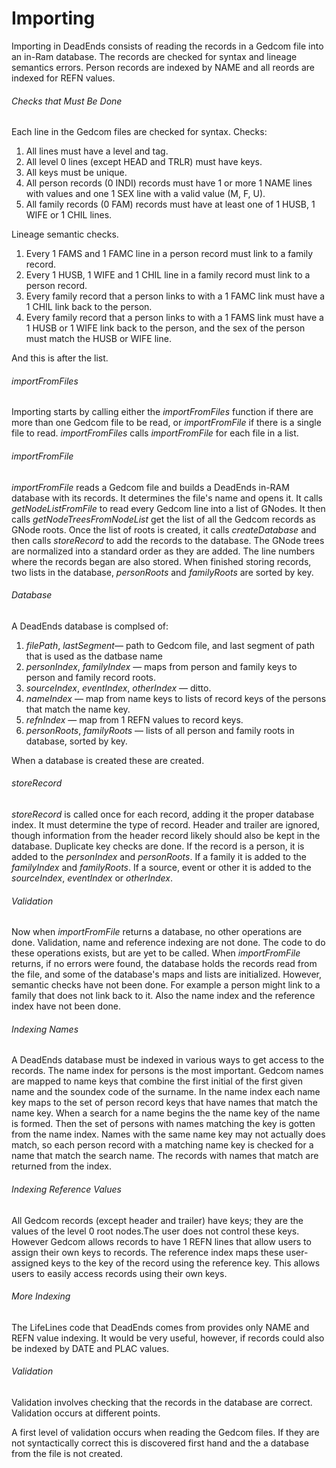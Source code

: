 # Importing

Importing in DeadEnds consists of reading the records in a Gedcom file into an in-Ram database. The records are checked for syntax and lineage semantics errors. Person records are indexed by NAME and all reords are indexed for REFN values.

###### Checks that Must Be Done

Each line in the Gedcom files are checked for syntax. Checks:

1. All lines must have a level and tag.
2. All level 0 lines (except HEAD and TRLR) must have keys.
3. All keys must be unique.
4. All person records (0 INDI) records must have 1 or more 1 NAME lines with values and one 1 SEX line with a valid value (M, F, U).
5. All family records (0 FAM) records must have at least one of 1 HUSB, 1 WIFE or 1 CHIL lines.

Lineage semantic checks.

1. Every 1 FAMS and 1 FAMC line in a person record must link to a family record.
2. Every 1 HUSB, 1 WIFE and 1 CHIL line in a family record must link to a person record.
3. Every family record that a person links to with a 1 FAMC link must have a 1 CHIL link back to the person.
4. Every family record that a person links to with a 1 FAMS link must have a 1 HUSB or 1 WIFE link back to the person, and the sex of the person must match the HUSB or WIFE line.

And this is after the list.



###### importFromFiles

Importing starts by calling either the *importFromFiles* function if there are more than one Gedcom file to be read, or *importFromFile* if there is a single file to read. *importFromFiles* calls *importFromFile* for each file in a list.

###### importFromFile

*importFromFile* reads a Gedcom file and builds a DeadEnds in-RAM database with its records. It determines the file's name and opens it. It calls *getNodeListFromFile* to read every Gedcom line into a list of GNodes. It then calls *getNodeTreesFromNodeList* get the list of all the Gedcom records as GNode roots. Once the list of roots is created, it calls *createDatabase* and then calls *storeRecord* to add the records to the database. The GNode trees are normalized into a standard order as they are added. The line numbers where the records began are also stored. When finished storing records, two lists in the database, *personRoots* and *familyRoots* are sorted by key.

###### Database

A DeadEnds database is complsed of:

1. *filePath*, *lastSegment*&mdash; path to Gedcom file, and last segment of path that is used as the datbase name
3. *personIndex*, *familyIndex* &mdash; maps from person and family keys to person and family record roots.
5. *sourceIndex*, *eventIndex*, *otherIndex* &mdash; ditto.
6. *nameIndex* &mdash; map from name keys to lists of record keys of the persons that match the name key.
7. *refnIndex* &mdash; map from 1 REFN values to record keys.
8. *personRoots*, *familyRoots* &mdash; lists of all person and family roots in database, sorted by key.

When a database is created these are created.

###### storeRecord

*storeRecord* is called once for each record, adding it the proper database index. It must determine  the type of record. Header and trailer are ignored, though information from the header record likely should also be kept in the database. Duplicate key checks are done. If the record is a person, it is added to the *personIndex* and *personRoots*. If a family it is added to the *familyIndex* and *familyRoots*. If a source, event or other it is added to the *sourceIndex*, *eventIndex* or *otherIndex*.

###### Validation

Now when *importFromFile* returns a database, no other operations are done.  Validation, name and reference indexing are not done. The code to do these operations exists, but are yet to be called. When *importFromFile* returns, if no errors were found, the database holds the records read from the file, and some of the database's maps and lists are initialized. However, semantic checks have not been done. For example a person might link to a family that does not link back to it. Also the name index and the reference index have not been done.

###### Indexing Names

A DeadEnds database must be indexed in various ways to get access to the records. The name index for persons is the most important. Gedcom names are mapped to name keys that combine the first initial of the first given name and the soundex code of the surname. In the name index each name key maps to the set of person record keys that have names that match the name key. When a search for a name begins the the name key of the name is formed. Then the set of persons with names matching the key is gotten from the name index. Names with the same name key may not actually does match, so each person record with a matching name key is checked for a name that match the search name. The records with names that match are returned from the index.

###### Indexing Reference Values

All Gedcom records (except header and trailer) have keys; they are the values of the level 0 root nodes.The user does not control these keys. However Gedcom allows records to have 1 REFN lines that allow users to assign their own keys to records. The reference index maps these user-assigned keys to the key of the record using the reference key. This allows users to easily access records using their own keys.

###### More Indexing

The LifeLines code that DeadEnds comes from provides only NAME and REFN value indexing. It would be very useful, however, if records could also be indexed by DATE and PLAC values.

###### Validation

Validation involves checking that the records in the database are correct. Validation occurs at different points.

A first level of validation occurs when reading the Gedcom files. If they are not syntactically correct this is discovered first hand and the a database from the file is not created.









